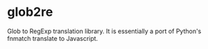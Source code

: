 # glob2re

Glob to RegExp translation library. It is essentially a port of Python's fnmatch translate to Javascript.
